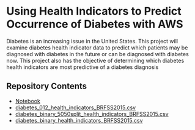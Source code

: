 # Using Health Indicators to Predict Occurrence of Diabetes with AWS
Diabetes is an increasing issue in the United States. This project will examine diabetes health indicator data to predict which patients may be diagnosed with diabetes in the future or can be diagnosed with diabetes now. This project also has the objective of determining which diabetes health indicators are most predictive of a diabetes diagnosis

## Repository Contents
* [Notebook](https://github.com/ChrisGarciaDS/ADS-508-Team-Final-Project/blob/main/analysisNotebook.ipynb)
* [diabetes_012_health_indicators_BRFSS2015.csv](https://github.com/ChrisGarciaDS/ADS-508-Team-Final-Project/blob/main/data/diabetes_012_health_indicators_BRFSS2015.csv)
* [diabetes_binary_5050split_health_indicators_BRFSS2015.csv](https://github.com/ChrisGarciaDS/ADS-508-Team-Final-Project/blob/main/data/diabetes_binary_5050split_health_indicators_BRFSS2015.csv)
* [diabetes_binary_health_indicators_BRFSS2015.csv](https://github.com/ChrisGarciaDS/ADS-508-Team-Final-Project/blob/main/data/diabetes_binary_health_indicators_BRFSS2015.csv)
